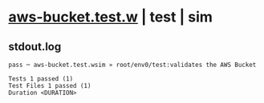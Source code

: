 # [aws-bucket.test.w](../../../../../../examples/tests/sdk_tests/bucket/aws-bucket.test.w) | test | sim

## stdout.log
```log
pass ─ aws-bucket.test.wsim » root/env0/test:validates the AWS Bucket
 
Tests 1 passed (1)
Test Files 1 passed (1)
Duration <DURATION>
```

